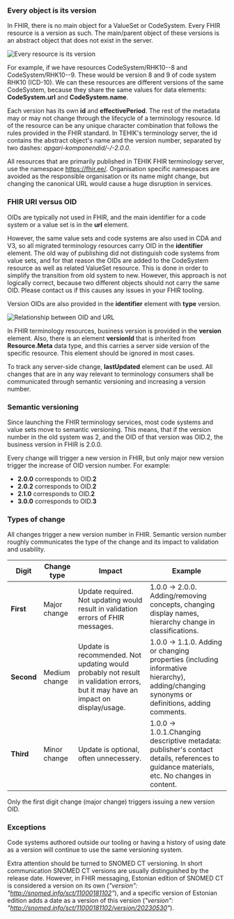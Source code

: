 ### Every object is its version

In FHIR, there is no main object for a ValueSet or CodeSystem. Every FHIR resource is a version as such. The main/parent object of these versions is an abstract object that does not exist in the server.  

<img src="versioning1.JPG" alt="Every resource is its version"/>
<br clear="all"/>

For example, if we have resources CodeSystem/RHK10--8 and CodeSystem/RHK10--9. These would be version 8 and 9 of code system RHK10 (ICD-10). We can these resources are different versions of the same CodeSystem, because they share the same values for data elements: **CodeSystem.url** and **CodeSystem.name**.

Each version has its own **id** and **effectivePeriod**. The rest of the metadata may or may not change through the lifecycle of a terminology resource. Id of the resource can be any unique character combination that follows the rules provided in the FHIR standard. In TEHIK's terminology server, the id contains the abstract object's name and the version number, separated by two dashes: *apgari-komponendid/-/-2.0.0*.

All resources that are primarily published in TEHIK FHIR terminology server, use the namespace https://fhir.ee/. Organisation specific namespaces are avoided as the responsible organisation or its name might change, but changing the canonical URL would cause a huge disruption in services. 

### FHIR URI versus OID

OIDs are typically not used in FHIR, and the main identifier for a code system or a value set is in the **url** element. 

However, the same value sets and code systems are also used in CDA and V3, so all migrated terminology resources carry OID in the **identifier** element. The old way of publishing did not  distinguish code systems from value sets, and for that reason the OIDs are added to the CodeSystem resource as well as related ValueSet resource. This is done in order to simplify the transition from old system to new. However, this approach is not logically correct, because two different objects should not carry the same OID. Please contact us if this causes any issues in your FHIR tooling.

Version OIDs are also provided in the **identifier** element with **type** version.

<img src="oid-url.JPG" alt="Relationship between OID and URL"/>
<br clear="all"/> 

In FHIR terminology resources, business version is provided in the **version** element.
Also, there is an element **versionId** that is inherited from **Resource.Meta** data type, and this carries a server side version of the specific resource. This element should be ignored in most cases.

To track any server-side change, **lastUpdated** element can be used. All changes that are in any way relevant to terminology consumers shall be communicated through semantic versioning and increasing a version number.  


### Semantic versioning

Since launching the FHIR terminology services, most code systems and value sets move to semantic versioning. This means, that if the version number in the old system was 2, and the OID of that version was OID.2, the business version in FHIR is 2.0.0.

Every change will trigger a new version in FHIR, but only major new version trigger the increase of OID version number. For example:

* **2.0.0** corresponds to OID.**2**
* **2.0.2** corresponds to OID.**2**
* **2.1.0** corresponds to OID.**2**
* **3.0.0** corresponds to OID.**3**

### Types of change 

All changes trigger a new version number in FHIR. Semantic version number roughly communicates the type of the change and its impact to validation and usability. 

|Digit|Change type|Impact|Example|
|----|--------|---------|-----------|
|**First**|Major change|Update required. Not updating would result in validation errors of FHIR messages.|1.0.0 -> 2.0.0. Adding/removing concepts, changing display names, hierarchy change in classifications.|
|**Second**|Medium change|Update is recommended. Not updating would probably not result in validation errors, but it may have an impact on display/usage.|1.0.0 -> 1.1.0. Adding or changing properties (including informative hierarchy), adding/changing synonyms or definitions, adding comments.|
|**Third**|Minor change|Update is optional, often unnecessery.|1.0.0 -> 1.0.1.Changing descriptive metadata: publisher's contact details, references to guidance materials, etc. No changes in content.|

Only the first digit change (major change) triggers issuing a new version OID.

### Exceptions  

Code systems authored outside our tooling or having a history of using date as a version will continue to use the same versioning system.

Extra attention should be turned to SNOMED CT versioning. In short communication SNOMED CT versions are usually distinguished by the release date. However, in FHIR messaging, Estonian edition of SNOMED CT is considered a version on its own (*"version": "http://snomed.info/sct/11000181102"*), and a specific version of Estonian edition adds a date as a version of this version (*"version": "http://snomed.info/sct/11000181102/version/20230530"*). 

